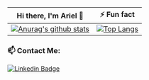 
   
Hi there, I'm Ariel 👋     | ⚡ Fun fact
:-------------------------:|:-------------------------:
[![Anurag's github stats](https://github-readme-stats.vercel.app/api?username=arielgordon123&show_icons=true&layout=compact&line_height=28&card_width=30)](https://github.com/anuraghazra/convoychat) |  [![Top Langs](https://github-readme-stats.vercel.app/api/top-langs/?username=arielgordon123&layout=compact&langs_count=30&line_height=25&&count_private=true)](https://github.com/anuraghazra/github-readme-stats)

<h3> 📫 Contact Me:</h3>

[![Linkedin Badge](https://img.shields.io/badge/-Linkedin-blue?style=flat-square&logo=Linkedin&logoColor=white&link=https://www.linkedin.com/in/ariel-gordon-462b14156/)](https://www.linkedin.com/in/ariel-gordon-462b14156/)


<!-- 
<div align="center">

<h3 align="left">Tools:</h3>
<p align="center">
<a href="https://www.docker.com/" target="docker"> <img src="https://user-images.githubusercontent.com/66886354/147595427-103affab-641e-46ee-9986-ca534677e87d.png" alt="docker" width="40" height="40"/> 
<a href="https://www.java.com" target="Java"> <img src="https://github.com/tomchen/stack-icons/blob/master/logos/java.svg" alt="java" width="40" height="40"/>  </a>
<a href="https://www.python.org" target="Python"> <img src="https://github.com/tomchen/stack-icons/blob/master/logos/python.svg" alt="python" width="40" height="40"/>  </a>
<a href="https://en.wikipedia.org/wiki/C_(programming_language)" target="C"> <img src="https://upload.wikimedia.org/wikipedia/commons/thumb/1/18/C_Programming_Language.svg/1853px-C_Programming_Language.svg.png" alt="C" width="35" height="40"/>  </a>
<a href="https://en.wikipedia.org/wiki/HTML5" target="html"> <img src="https://github.com/get-icon/geticon/blob/master/icons/html-5.svg" alt="html" width="40" height="40"/>  </a>
<a href="https://www.jetbrains.com/idea/" title="Intellij IDEA"> <img src="https://github.com/tomchen/stack-icons/blob/master/logos/intellij-idea.svg" alt="Intellij IDEA" width="40" height="40"/></a>  
<a href="https://www.sqlite.org/index.html" target="SQLite-plain"> <img src="https://camo.githubusercontent.com/644b7c04356f7e17ee98274b9a7d59af01e06bc988e4c311c8259df425d13c18/68747470733a2f2f75706c6f61642e77696b696d656469612e6f72672f77696b6970656469612f636f6d6d6f6e732f392f39372f53716c6974652d7371756172652d69636f6e2e737667" alt="SQLite-plain" width="40" height="40"/></a>

<a href="https://www.adobe.com/products/photoshop" target="photoshop"> <img src="https://github.com/get-icon/geticon/blob/master/icons/adobe-photoshop.svg" alt="photoshop" width="40" height="40"/> 

<a href="https://ubuntu.com/" target="ubuntu"> <img src="https://user-images.githubusercontent.com/66886354/146211305-39e0ed43-b4d0-4155-b3fb-17eff634a6e8.png" alt="ubuntu" width="40" height="40"/> 
<a href="https://www.wireshark.org/" target="wireshark"> <img src="https://user-images.githubusercontent.com/66886354/147272381-c39e5aa2-3fd9-4a4d-ab9d-4c4c224b29ab.png" alt="wireshark" width="40" height="40"/> 
</div>
 -->
